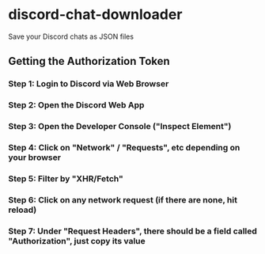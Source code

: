 # discord-chat-downloader
Save your Discord chats as JSON files


## Getting the Authorization Token
### Step 1: Login to Discord via Web Browser
### Step 2: Open the Discord Web App
### Step 3: Open the Developer Console ("Inspect Element")
### Step 4: Click on "Network" / "Requests", etc depending on your browser
### Step 5: Filter by "XHR/Fetch"
### Step 6: Click on any network request (if there are none, hit reload)
### Step 7: Under "Request Headers", there should be a field called "Authorization", just copy its value